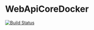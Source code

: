 # WebApiCoreDocker

[![Build Status](https://andriusviederis.visualstudio.com/WebApiCoreDocker/_apis/build/status/andvied.WebApiCoreDocker?branchName=master)](https://andriusviederis.visualstudio.com/WebApiCoreDocker/_build/latest?definitionId=7&branchName=master)
